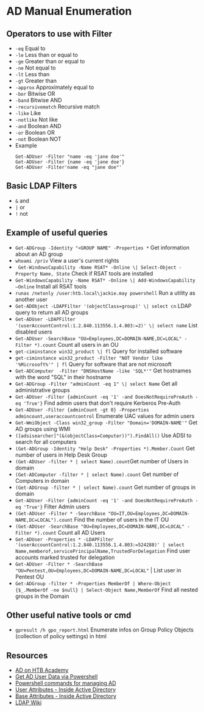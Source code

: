 # AD Manual Enumeration

## Operators to use with Filter

- `-eq`	Equal to
- `-le`	Less than or equal to
- `-ge`	Greater than or equal to
- `-ne`	Not equal to
- `-lt`	Less than
- `-gt`	Greater than
- `-approx`	Approximately equal to
- `-bor`	Bitwise OR
- `-band`	Bitwise AND
- `-recursivematch`	Recursive match
- `-like`	Like
- `-notlike`	Not like
- `-and`	Boolean AND
- `-or`	Boolean OR
- `-not`	Boolean NOT
- Example
  ```
  Get-ADUser -Filter "name -eq 'jane doe'"
  Get-ADUser -Filter {name -eq 'jane doe'}
  Get-ADUser -Filter'name -eq "jane doe"'
  ```

## Basic LDAP Filters

- `&` and
- `|` or
- `!` not

## Example of useful queries

- `Get-ADGroup -Identity "<GROUP NAME" -Properties *` Get information about an AD group
- `whoami /priv` View a user's current rights 
- ` Get-WindowsCapability -Name RSAT* -Online \| Select-Object -Property Name, State` Check if RSAT tools are installed
- `Get-WindowsCapability -Name RSAT* -Online \| Add-WindowsCapability –Online` Install all RSAT tools
- `runas /netonly /user:htb.local\jackie.may powershell`  Run a utility as another user 
- `Get-ADObject -LDAPFilter '(objectClass=group)' \| select cn` LDAP query to return all AD groups
- `Get-ADUser -LDAPFilter '(userAccountControl:1.2.840.113556.1.4.803:=2)' \| select name` List disabled users 
- `Get-ADUser -SearchBase "OU=Employees,DC=DOMAIN-NAME,DC=LOCAL" -Filter *).count` Count all users in an OU
- `get-ciminstance win32_product \| fl` Query for installed software
- `get-ciminstance win32_product -Filter "NOT Vendor like '%Microsoft%'" | fl` Query for software that are not microsoft
- `Get-ADComputer  -Filter "DNSHostName -like 'SQL*'"` Get hostnames with the word "SQL" in their hostname
- `Get-ADGroup -Filter "adminCount -eq 1" \| select Name` Get all administrative groups
- `Get-ADUser -Filter {adminCount -eq '1' -and DoesNotRequirePreAuth -eq 'True'}` Find admin users that don't require Kerberos Pre-Auth
- `Get-ADUser -Filter {adminCount -gt 0} -Properties admincount,useraccountcontrol` Enumerate UAC values for admin users
- `Get-WmiObject -Class win32_group -Filter "Domain='DOMAIN-NAME'"` Get AD groups using WMI
- `([adsisearcher]"(&(objectClass=Computer))").FindAll()` Use ADSI to search for all computers
- `(Get-ADGroup -Identity "Help Desk" -Properties *).Member.Count` Get number of users in Help Desk Group
- `(Get-ADUser -filter * | select Name).count`Get number of Users in domain
- `(Get-ADComputer -filter * | select Name).count` Get number of Computers in domain
- `(Get-ADGroup -filter * | select Name).count` Get number of groups in domain
- `Get-ADUser -Filter {adminCount -eq '1' -and DoesNotRequirePreAuth -eq 'True'}` Filter Admin users
- `(Get-ADUser -Filter * -SearchBase "OU=IT,OU=Employees,DC=DOMAIN-NAME,DC=LOCAL").count` Find the number of users in the IT OU
- `(Get-ADUser -SearchBase "OU=Employees,DC=DOMAIN-NAME,DC=LOCAL" -Filter *).count` Count all AD Users
- `Get-ADUser -Properties * -LDAPFilter '(userAccountControl:1.2.840.113556.1.4.803:=524288)' | select Name,memberof,servicePrincipalName,TrustedForDelegation` Find user accounts marked trusted for delegation
- `Get-ADUser -Filter * -SearchBase "OU=Pentest,OU=Employees,DC=DOMAIN-NAME,DC=LOCAL"` | List user in Pentest OU
- `Get-ADGroup -filter * -Properties MemberOf | Where-Object {$_.MemberOf -ne $null} | Select-Object Name,MemberOf` Find all nested groups in the Domain

## Other useful native tools or cmd

- `gpresult /h gpo_report.html` Enumerate infos on Group Policy Objects (collection of policy settings) in html


## Resources

- [AD on HTB Academy](https://academy.hackthebox.com/)
- [Get AD User Data via Powershell](http://woshub.com/get-aduser-getting-active-directory-users-data-via-powershell/)
- [Powershell commands for managing AD](https://vschamarti.wordpress.com/2019/11/02/powershell-commands-for-managing-active-directory/)
- [User Attributes - Inside Active Directory](http://www.kouti.com/tables/userattributes.htm)
- [Base Attributes - Inside Active Directory](http://www.kouti.com/tables/baseattributes.htm)
- [LDAP Wiki](https://ldapwiki.com/wiki/)
